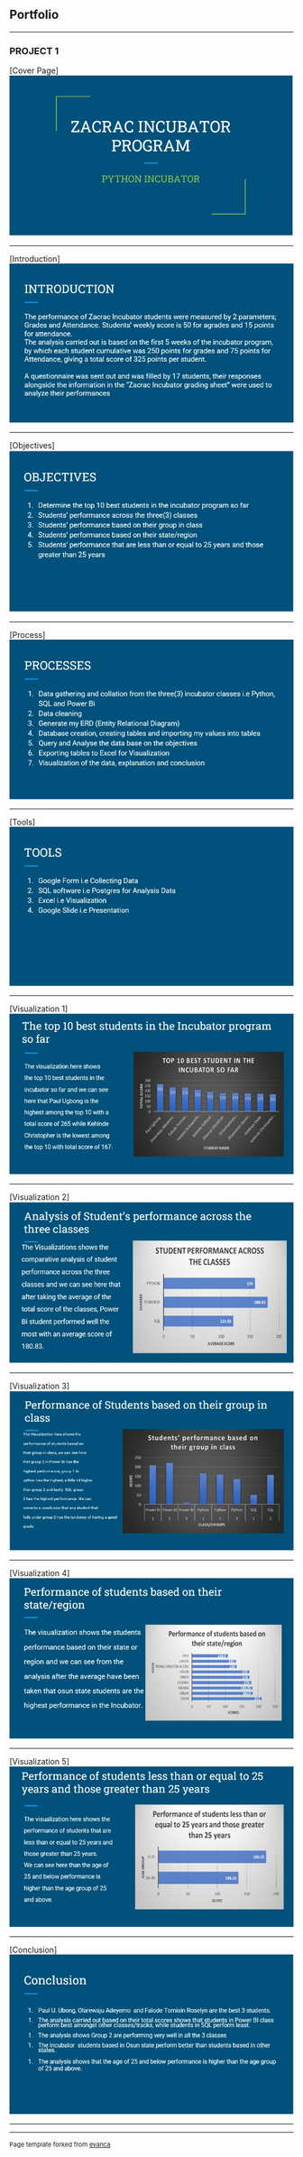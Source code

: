 ## Portfolio

---

### PROJECT 1

[Cover Page]
<img src="/cover.jpeg?raw=true"/>

---
[Introduction]
<img src="intro.jpeg?raw=true"/>

---
[Objectives]
<img src="obj.jpeg?raw=true"/>

---

[Process]
<img src="process.jpeg?raw=true"/>

---

[Tools]
<img src="tools.jpeg?raw=true"/>

---

[Visualization 1]
<img src="best.jpeg?raw=true"/>

---

[Visualization 2]
<img src="perform.jpeg?raw=true"/>

---

[Visualization 3]
<img src="group.jpeg?raw=true"/>

---

[Visualization 4]
<img src="region.jpeg?raw=true"/>

---

[Visualization 5]
<img src="age.jpeg?raw=true"/>

---

[Conclusion]
<img src="conclude.jpeg?raw=true"/>

---


---
<p style="font-size:11px">Page template forked from <a href="https://github.com/evanca/quick-portfolio">evanca</a></p>
<!-- Remove above link if you don't want to attibute -->
